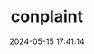 ---
title: "conplaint"
phonetics: "/kənˈpleɪnt/"
function: "noun"
definition: "A conplaint is an objection to a situation that is a con, a scam, unacceptable, or otherwise unfair."
example: "Your neighbors have a conplaint about your cat not loving them, despite them giving it food."
image: "/assets/images/sample.png"
url: "/posts/friedneuroness"
layout: post
date: 2024-05-15 17:41:14
---